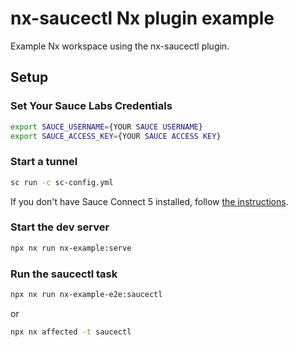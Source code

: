 # nx-saucectl Nx plugin example

Example Nx workspace using the nx-saucectl plugin.

## Setup

### Set Your Sauce Labs Credentials

```sh
export SAUCE_USERNAME={YOUR SAUCE USERNAME}
export SAUCE_ACCESS_KEY={YOUR SAUCE ACCESS KEY}
```

### Start a tunnel

```sh
sc run -c sc-config.yml
```

If you don't have Sauce Connect 5 installed, follow [the instructions](https://docs.saucelabs.com/secure-connections/sauce-connect-5/installation/).

### Start the dev server

```sh
npx nx run nx-example:serve
```

### Run the saucectl task

```sh
npx nx run nx-example-e2e:saucectl
```

or

```sh
npx nx affected -t saucectl
```
